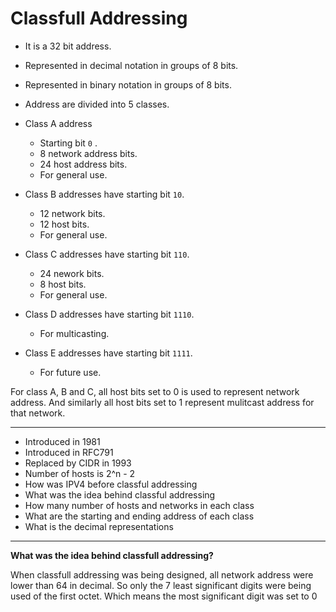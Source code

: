 # Classfull Addressing

- It is a 32 bit address.
- Represented in decimal notation in groups of 8 bits.
- Represented in binary notation in groups of 8 bits.
- Address are divided into 5 classes.
- Class A address
	- Starting bit `0` .
	- 8 network address bits.
	- 24 host address bits.
	- For general use.

- Class B addresses have starting bit `10`.
	- 12 network bits.
	- 12 host bits.
	- For general use.

- Class C addresses have starting bit `110`.
	- 24 nework bits.
	- 8 host bits.
	- For general use.

- Class D addresses have starting bit `1110`.
	- For multicasting.

- Class E addresses have starting bit `1111`.
	- For future use.

For class A, B and C, all host bits set to 0 is used to represent network address. And similarly all host bits set to 1 represent mulitcast address for that network.

---

- Introduced in 1981
- Introduced in RFC791
- Replaced by CIDR in 1993
- Number of hosts is 2^n - 2
- How was IPV4 before classful addressing
- What was the idea behind classful addressing
- How many number of hosts and networks in each class
- What are the starting and ending address of each class
- What is the decimal representations

---

**What was the idea behind classfull addressing?**

When classfull addressing was being designed, all network address were lower than 64 in decimal. So only the 7 least significant digits were being used of the first octet. Which means the most significant digit was set to 0